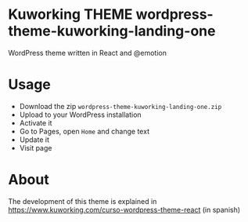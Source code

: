# Kuworking THEME wordpress-theme-kuworking-landing-one

WordPress theme written in React and @emotion

# Usage

- Download the zip `wordpress-theme-kuworking-landing-one.zip`
- Upload to your WordPress installation
- Activate it
- Go to Pages, open `Home` and change text
- Update it
- Visit page

# About

The development of this theme is explained in https://www.kuworking.com/curso-wordpress-theme-react (in spanish)

